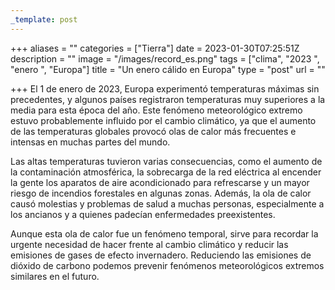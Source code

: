 ```yaml
---
_template: post
---
```





+++
aliases = ""
categories = ["Tierra"]
date = 2023-01-30T07:25:51Z
description = ""
image = "/images/record_es.png"
tags = ["clima", "2023 ", "enero ", "Europa"]
title = "Un enero cálido en Europa"
type = "post"
url = ""

+++
El 1 de enero de 2023, Europa experimentó temperaturas máximas sin precedentes, y algunos países registraron temperaturas muy superiores a la media para esta época del año. Este fenómeno meteorológico extremo estuvo probablemente influido por el cambio climático, ya que el aumento de las temperaturas globales provocó olas de calor más frecuentes e intensas en muchas partes del mundo.  
  
Las altas temperaturas tuvieron varias consecuencias, como el aumento de la contaminación atmosférica, la sobrecarga de la red eléctrica al encender la gente los aparatos de aire acondicionado para refrescarse y un mayor riesgo de incendios forestales en algunas zonas. Además, la ola de calor causó molestias y problemas de salud a muchas personas, especialmente a los ancianos y a quienes padecían enfermedades preexistentes.  
  
Aunque esta ola de calor fue un fenómeno temporal, sirve para recordar la urgente necesidad de hacer frente al cambio climático y reducir las emisiones de gases de efecto invernadero. Reduciendo las emisiones de dióxido de carbono podemos prevenir fenómenos meteorológicos extremos similares en el futuro.
